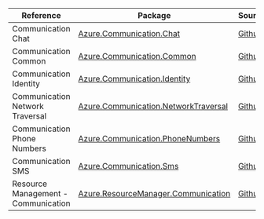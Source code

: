 | Reference | Package | Source |
|---|---|---|
|Communication Chat|[Azure.Communication.Chat](https://www.nuget.org/packages/Azure.Communication.Chat)|[Github](https://github.com/Azure/azure-sdk-for-net/blob/main/sdk/communication/Azure.Communication.Chat)|
|Communication Common|[Azure.Communication.Common](https://www.nuget.org/packages/Azure.Communication.Common)|[Github](https://github.com/Azure/azure-sdk-for-net/blob/main/sdk/communication/Azure.Communication.Common)|
|Communication Identity|[Azure.Communication.Identity](https://www.nuget.org/packages/Azure.Communication.Identity)|[Github](https://github.com/Azure/azure-sdk-for-net/blob/main/sdk/communication/Azure.Communication.Identity)|
|Communication Network Traversal|[Azure.Communication.NetworkTraversal](https://www.nuget.org/packages/Azure.Communication.NetworkTraversal)|[Github](https://github.com/Azure/azure-sdk-for-net)|
|Communication Phone Numbers|[Azure.Communication.PhoneNumbers](https://www.nuget.org/packages/Azure.Communication.PhoneNumbers)|[Github](https://github.com/Azure/azure-sdk-for-net)|
|Communication SMS|[Azure.Communication.Sms](https://www.nuget.org/packages/Azure.Communication.Sms)|[Github](https://github.com/Azure/azure-sdk-for-net)|
|Resource Management - Communication|[Azure.ResourceManager.Communication](https://www.nuget.org/packages/Azure.ResourceManager.Communication)|[Github](https://github.com/Azure/azure-sdk-for-net)|
